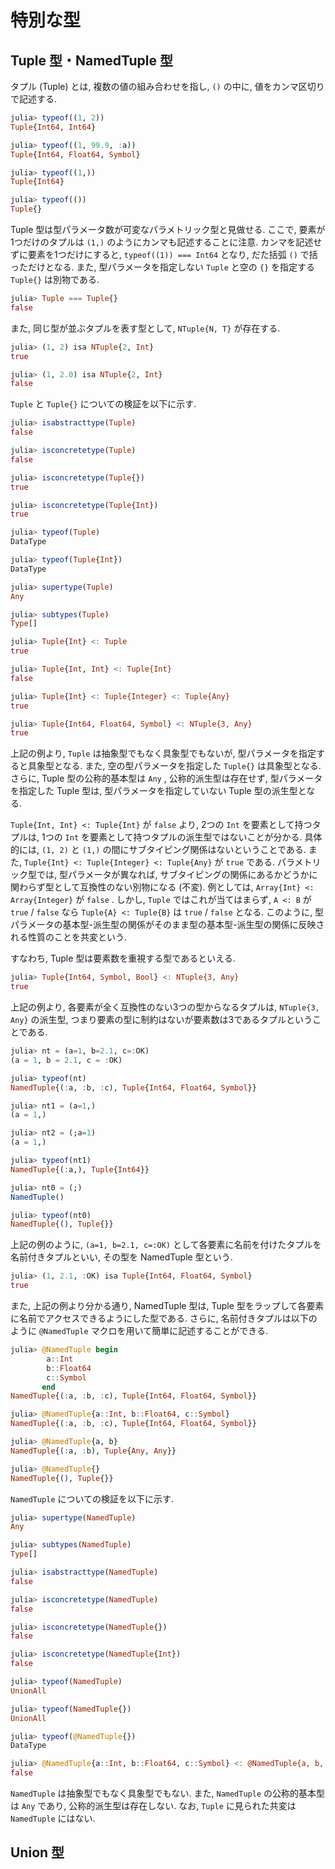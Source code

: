 # 特別な型

## Tuple 型・NamedTuple 型

タプル (Tuple) とは, 複数の値の組み合わせを指し, `()` の中に, 値をカンマ区切りで記述する.

```Julia
julia> typeof((1, 2))
Tuple{Int64, Int64}

julia> typeof((1, 99.9, :a))
Tuple{Int64, Float64, Symbol}

julia> typeof((1,))
Tuple{Int64}

julia> typeof(())
Tuple{}

```

Tuple 型は型パラメータ数が可変なパラメトリック型と見做せる. ここで, 要素が1つだけのタプルは `(1,)` のようにカンマも記述することに注意. カンマを記述せずに要素を1つだけにすると, `typeof((1)) === Int64` となり, だた括弧 `()` で括っただけとなる. また, 型パラメータを指定しない `Tuple` と空の `{}` を指定する `Tuple{}` は別物である.

```Julia
julia> Tuple === Tuple{}
false

```

また, 同じ型が並ぶタプルを表す型として, `NTuple{N, T}` が存在する.

```Julia
julia> (1, 2) isa NTuple{2, Int}
true

julia> (1, 2.0) isa NTuple{2, Int}
false

```

`Tuple` と `Tuple{}` についての検証を以下に示す.

```Julia
julia> isabstracttype(Tuple)
false

julia> isconcretetype(Tuple)
false

julia> isconcretetype(Tuple{})
true

julia> isconcretetype(Tuple{Int})
true

julia> typeof(Tuple)
DataType

julia> typeof(Tuple{Int})
DataType

julia> supertype(Tuple)
Any

julia> subtypes(Tuple)
Type[]

julia> Tuple{Int} <: Tuple
true

julia> Tuple{Int, Int} <: Tuple{Int}
false

julia> Tuple{Int} <: Tuple{Integer} <: Tuple{Any}
true

julia> Tuple{Int64, Float64, Symbol} <: NTuple{3, Any}
true

```

上記の例より, `Tuple` は抽象型でもなく具象型でもないが, 型パラメータを指定すると具象型となる. また, 空の型パラメータを指定した `Tuple{}` は具象型となる. さらに, Tuple 型の公称的基本型は `Any` , 公称的派生型は存在せず, 型パラメータを指定した Tuple 型は, 型パラメータを指定していない Tuple 型の派生型となる.

`Tuple{Int, Int} <: Tuple{Int}` が `false` より, 2つの `Int` を要素として持つタプルは, 1つの `Int` を要素として持つタプルの派生型ではないことが分かる. 具体的には, `(1, 2)` と `(1,)` の間にサブタイピング関係はないということである. また, `Tuple{Int} <: Tuple{Integer} <: Tuple{Any}` が `true` である. パラメトリック型では, 型パラメータが異なれば, サブタイピングの関係にあるかどうかに関わらず型として互換性のない別物になる (不変). 例としては, `Array{Int} <: Array{Integer}` が `false` . しかし, `Tuple` ではこれが当てはまらず, `A <: B` が `true` / `false` なら `Tuple{A} <: Tuple{B}` は `true` / `false` となる. このように, 型パラメータの基本型-派生型の関係がそのまま型の基本型-派生型の関係に反映される性質のことを共変という.

すなわち, Tuple 型は要素数を重視する型であるといえる.

```Julia
julia> Tuple{Int64, Symbol, Bool} <: NTuple{3, Any}
true

```

上記の例より, 各要素が全く互換性のない3つの型からなるタプルは, `NTuple{3, Any}` の派生型, つまり要素の型に制約はないが要素数は3であるタプルということである.

```Julia
julia> nt = (a=1, b=2.1, c=:OK)
(a = 1, b = 2.1, c = :OK)

julia> typeof(nt)
NamedTuple{(:a, :b, :c), Tuple{Int64, Float64, Symbol}}

julia> nt1 = (a=1,)
(a = 1,)

julia> nt2 = (;a=1)
(a = 1,)

julia> typeof(nt1)
NamedTuple{(:a,), Tuple{Int64}}

julia> nt0 = (;)
NamedTuple()

julia> typeof(nt0)
NamedTuple{(), Tuple{}}

```

上記の例のように, `(a=1, b=2.1, c=:OK)` として各要素に名前を付けたタプルを名前付きタプルといい, その型を NamedTuple 型という.

```Julia
julia> (1, 2.1, :OK) isa Tuple{Int64, Float64, Symbol}
true

```

また, 上記の例より分かる通り, NamedTuple 型は, Tuple 型をラップして各要素に名前でアクセスできるようにした型である. さらに, 名前付きタプルは以下のように `@NamedTuple` マクロを用いて簡単に記述することができる.

```Julia
julia> @NamedTuple begin
        a::Int
        b::Float64
        c::Symbol
       end
NamedTuple{(:a, :b, :c), Tuple{Int64, Float64, Symbol}}

julia> @NamedTuple{a::Int, b::Float64, c::Symbol}
NamedTuple{(:a, :b, :c), Tuple{Int64, Float64, Symbol}}

julia> @NamedTuple{a, b}
NamedTuple{(:a, :b), Tuple{Any, Any}}

julia> @NamedTuple{}
NamedTuple{(), Tuple{}}

```

`NamedTuple` についての検証を以下に示す.

```Julia
julia> supertype(NamedTuple)
Any

julia> subtypes(NamedTuple)
Type[]

julia> isabstracttype(NamedTuple)
false

julia> isconcretetype(NamedTuple)
false

julia> isconcretetype(NamedTuple{})
false

julia> isconcretetype(NamedTuple{Int})
false

julia> typeof(NamedTuple)
UnionAll

julia> typeof(NamedTuple{})
UnionAll

julia> typeof(@NamedTuple{})
DataType

julia> @NamedTuple{a::Int, b::Float64, c::Symbol} <: @NamedTuple{a, b, c}
false

```

`NamedTuple` は抽象型でもなく具象型でもない. また, `NamedTuple` の公称的基本型は `Any` であり, 公称的派生型は存在しない. なお, `Tuple` に見られた共変は `NamedTuple` にはない.

## Union 型
